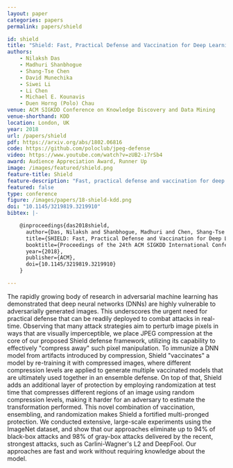 ```yaml
---
layout: paper
categories: papers
permalink: papers/shield

id: shield
title: "Shield: Fast, Practical Defense and Vaccination for Deep Learning using JPEG Compression"
authors: 
    - Nilaksh Das
    - Madhuri Shanbhogue
    - Shang-Tse Chen
    - David Munechika
    - Siwei Li
    - Li Chen
    - Michael E. Kounavis
    - Duen Horng (Polo) Chau
venue: ACM SIGKDD Conference on Knowledge Discovery and Data Mining
venue-shorthand: KDD
location: London, UK
year: 2018
url: /papers/shield
pdf: https://arxiv.org/abs/1802.06816
code: https://github.com/poloclub/jpeg-defense
video: https://www.youtube.com/watch?v=zUB2-i7rSb4
award: Audience Appreciation Award, Runner Up
image: /images/featured/shield.png
feature-title: Shield
feature-description: "Fast, practical defense and vaccination for deep learning using JPEG compression"
featured: false
type: conference
figure: /images/papers/18-shield-kdd.png
doi: "10.1145/3219819.3219910"
bibtex: |-

    @inproceedings{das2018shield,
      author={Das, Nilaksh and Shanbhogue, Madhuri and Chen, Shang-Tse and Hohman, Fred and Li, Siwei and Chen, Li and Kounavis, Michael E. and Chau, Duen Horng},
      title={SHIELD: Fast, Practical Defense and Vaccination for Deep Learning Using JPEG Compression},
      booktitle={Proceedings of the 24th ACM SIGKDD International Conference on Knowledge Discovery \& Data Mining (KDD)},
      year={2018},
      publisher={ACM},
      doi={10.1145/3219819.3219910}
    } 

---
```


The rapidly growing body of research in adversarial machine learning has demonstrated that deep neural networks (DNNs) are highly vulnerable to adversarially generated images.
This underscores the urgent need for practical defense that can be readily deployed to combat attacks in real-time.
Observing that many attack strategies aim to perturb image pixels in ways that are visually imperceptible, we place JPEG compression at the core of our proposed Shield defense framework, utilizing its capability to effectively "compress away" such pixel manipulation.
To immunize a DNN model from artifacts introduced by compression, Shield "vaccinates" a model by re-training it with compressed images, where different compression levels are applied to generate multiple vaccinated models that are ultimately used together in an ensemble defense.
On top of that, Shield adds an additional layer of protection by employing randomization at test time that compresses different regions of an image using random compression levels, making it harder for an adversary to estimate the transformation performed.
This novel combination of vaccination, ensembling, and randomization makes Shield a fortified multi-pronged protection.
We conducted extensive, large-scale experiments using the ImageNet dataset, and show that our approaches eliminate up to 94% of black-box attacks and 98% of gray-box attacks delivered by the recent, strongest attacks, such as Carlini-Wagner's L2 and DeepFool.
Our approaches are fast and work without requiring knowledge about the model.
